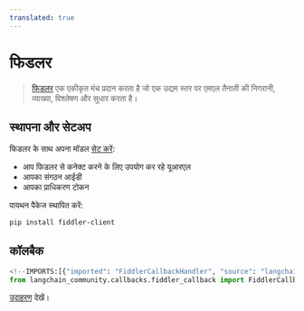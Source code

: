 ```yaml
---
translated: true
---
```


# फिडलर

>[फिडलर](https://www.fiddler.ai/) एक एकीकृत मंच प्रदान करता है जो एक उद्यम स्तर पर एमएल तैनाती की निगरानी, व्याख्या, विश्लेषण और सुधार करता है।

## स्थापना और सेटअप

फिडलर के साथ अपना मॉडल [सेट करें](https://demo.fiddler.ai):

* आप फिडलर से कनेक्ट करने के लिए उपयोग कर रहे यूआरएल
* आपका संगठन आईडी
* आपका प्राधिकरण टोकन

पायथन पैकेज स्थापित करें:

```bash
pip install fiddler-client
```

## कॉलबैक

```python
<!--IMPORTS:[{"imported": "FiddlerCallbackHandler", "source": "langchain_community.callbacks.fiddler_callback", "docs": "https://api.python.langchain.com/en/latest/callbacks/langchain_community.callbacks.fiddler_callback.FiddlerCallbackHandler.html", "title": "Fiddler"}]-->
from langchain_community.callbacks.fiddler_callback import FiddlerCallbackHandler
```

[उदाहरण](/docs/integrations/callbacks/fiddler) देखें।
